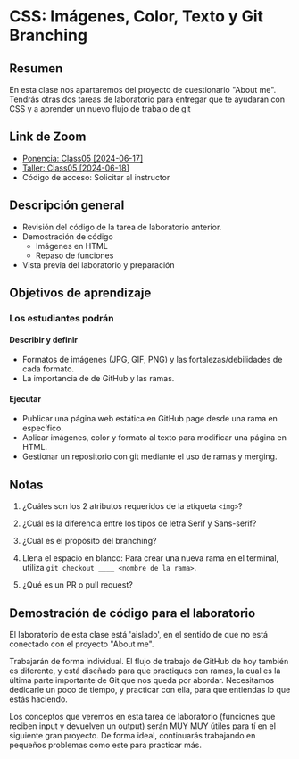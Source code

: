 # CSS: Imágenes, Color, Texto y Git Branching

## Resumen

En esta clase nos apartaremos del proyecto de cuestionario "About me". Tendrás otras dos tareas de laboratorio para entregar que te ayudarán con CSS y a aprender un nuevo flujo de trabajo de git

## Link de Zoom
- [Ponencia: Class05 [2024-06-17]](https://us06web.zoom.us/rec/share/X_bqg4e7ydxCE1lL5J_t7ury2TV0zBhEyYA_lr0RCjxxkDUP_bum1AnPOOy4cfwf.QHvHHRLJAG4fQIIt)
- [Taller: Class05 [2024-06-18]](https://us06web.zoom.us/rec/share/7_nuTcD9tUwji55ztW_JDjwGsN-2IQlXX44wfaDTTgyXrlh3b5tFnQ9mnpulCMs.b3o8eOIh5KdsbmZx) 
- Código de acceso: Solicitar al instructor



## Descripción general

- Revisión del código de la tarea de laboratorio anterior.
- Demostración de código
  - Imágenes en HTML
  - Repaso de funciones
- Vista previa del laboratorio y preparación

## Objetivos de aprendizaje

### Los estudiantes podrán

#### Describir y definir

- Formatos de imágenes (JPG, GIF, PNG) y las fortalezas/debilidades de cada formato.
- La importancia de de GitHub y las ramas.

#### Ejecutar

- Publicar una página web estática en GitHub page desde una rama en específico.
- Aplicar imágenes, color y formato al texto para modificar una página en HTML.
- Gestionar un repositorio con git mediante el uso de ramas y merging.

## Notas

1. ¿Cuáles son los 2 atributos requeridos de la etiqueta `<img>`?

1. ¿Cuál es la diferencia entre los tipos de letra Serif y Sans-serif?

1. ¿Cuál es el propósito del branching?

1. Llena el espacio en blanco: Para crear una nueva rama en el terminal, utiliza `git checkout ____ <nombre de la rama>`.

1. ¿Qué es un PR o pull request?

## Demostración de código para el laboratorio

El laboratorio de esta clase está 'aislado', en el sentido de que no está conectado con el proyecto "About me".

Trabajarán de forma individual. El flujo de trabajo de GitHub de hoy también es diferente, y está diseñado para que practiques con ramas, la cual es la última parte importante de Git que nos queda por abordar. Necesitamos dedicarle un poco de tiempo, y practicar con ella, para que entiendas lo que estás haciendo.

Los conceptos que veremos en esta tarea de laboratorio (funciones que reciben input y devuelven un output) serán MUY MUY útiles para tí en el siguiente gran proyecto. De forma ideal, continuarás trabajando en pequeños problemas como este para practicar más.
